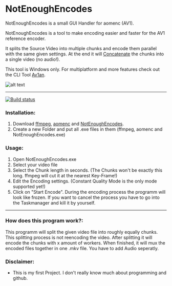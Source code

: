 # NotEnoughEncodes

NotEnoughEncodes is a small GUI Handler for aomenc (AV1). 

NotEnoughEncodes is a tool to make encoding easier and faster for the AV1 reference encoder.

It splits the Source Video into multiple chunks and encode them parallel with the same given settings. 
At the end it will [Concatenate](https://trac.ffmpeg.org/wiki/Concatenate) the chunks into a single video (no audio!).

This tool is Windows only. For multiplatform and more features check out the CLI Tool [Av1an](https://github.com/master-of-zen/Av1an).

![alt text](https://i.imgur.com/8BOlXP9.png)

---

[![Build status](https://ci.appveyor.com/api/projects/status/ku2rkeo5u4mm164l/branch/master?svg=true)](https://ci.appveyor.com/project/Alkl/notenoughencodes/branch/master)

### Installation:

1. Download [ffmpeg](https://www.ffmpeg.org/download.html), [aomenc](https://ci.appveyor.com/project/marcomsousa/build-aom/history) and [NotEnoughEncodes](https://github.com/Alkl58/NotEnoughEncodes/releases).
2. Create a new Folder and put all .exe files in them (ffmpeg, aomenc and NotEnoughEncodes.exe)

### Usage:
1. Open NotEnoughEncodes.exe
2. Select your video file
3. Select the Chunk length in seconds. (The Chunks won't be exactly this long. ffmpeg will cut it at the nearest Key-Frame!)
4. Edit the Encoding settings. (Constant Quality Mode is the only mode supported yet!)
5. Click on "Start Encode". During the encoding process the programm will look like frozen. If you want to cancel the process you have to go into the Taskmanager and kill it by yourself.

---
### How does this program work?:
This programm will split the given video file into roughly equally chunks. This splitting process is not reencoding the video.
After splitting it will encode the chunks with x amount of workers. When finished, it will mux the encoded files together in one .mkv file.
You have to add Audio seperatly. 

### Disclaimer:
- This is my first Project. I don't really know much about programming and github.


